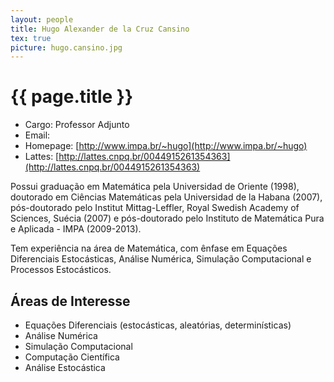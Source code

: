 ```yaml
---
layout: people
title: Hugo Alexander de la Cruz Cansino
tex: true
picture: hugo.cansino.jpg
---
```


# {{ page.title }}

- Cargo: Professor Adjunto
- Email: <script type='text/javascript'>var a = new Array('elacru','hugo.d','z@fgv','.br');document.write("<a href='mailto:"+a[1]+a[0]+a[2]+a[3]+"'>"+a[1]+a[0]+a[2]+a[3]+"</a>");</script>
- Homepage: [http://www.impa.br/~hugo](http://www.impa.br/~hugo)
- Lattes: [http://lattes.cnpq.br/0044915261354363](http://lattes.cnpq.br/0044915261354363)

Possui graduação em Matemática pela Universidad de Oriente (1998),
doutorado em Ciências Matemáticas pela Universidad de la Habana
(2007), pós-doutorado pelo Institut Mittag-Leffler, Royal Swedish
Academy of Sciences, Suécia (2007) e pós-doutorado pelo Instituto de
Matemática Pura e Aplicada - IMPA (2009-2013).

Tem experiência na área de Matemática, com ênfase em Equações
Diferenciais Estocásticas, Análise Numérica, Simulação Computacional e
Processos Estocásticos.

## Áreas de Interesse

- Equações Diferenciais (estocásticas, aleatórias, determinísticas)
- Análise Numérica
- Simulação Computacional
- Computação Científica
- Análise Estocástica
